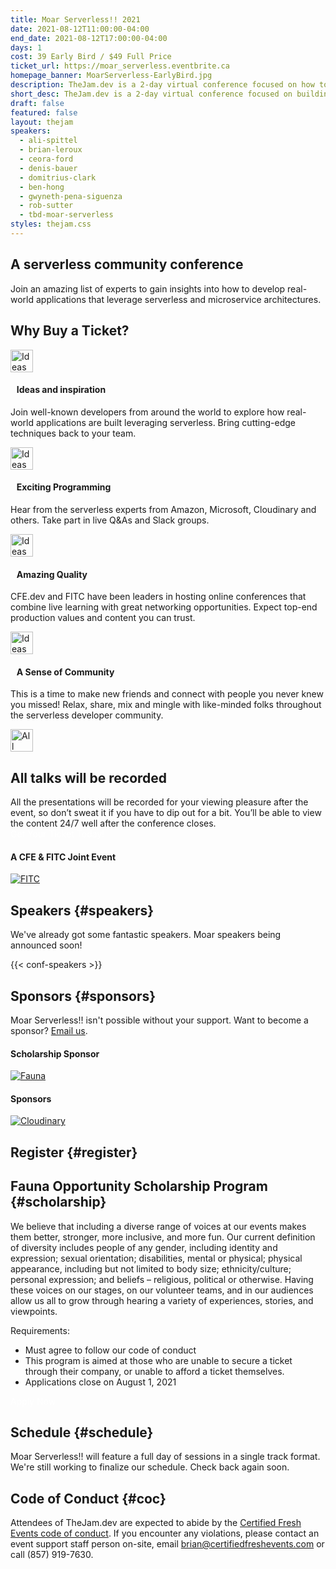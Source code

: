 ```yaml
---
title: Moar Serverless!! 2021
date: 2021-08-12T11:00:00-04:00
end_date: 2021-08-12T17:00:00-04:00
days: 1
cost: 39 Early Bird / $49 Full Price
ticket_url: https://moar_serverless.eventbrite.ca
homepage_banner: MoarServerless-EarlyBird.jpg
description: TheJam.dev is a 2-day virtual conference focused on how to build web applications using the Jamstack and featuring some of the top experts in the Jamstack community.
short_desc: TheJam.dev is a 2-day virtual conference focused on building real-world applications using the Jamstack.
draft: false
featured: false
layout: thejam
speakers:
  - ali-spittel
  - brian-leroux
  - ceora-ford
  - denis-bauer
  - domitrius-clark
  - ben-hong
  - gwyneth-pena-siguenza
  - rob-sutter
  - tbd-moar-serverless
styles: thejam.css
---
```

## A serverless community conference

Join an amazing list of experts to gain insights into how to develop real-world applications that leverage serverless and microservice architectures.

## Why Buy a Ticket?

<div class="container px-6 mx-auto mt-8">
  <div class="grid gap-8 lg:grid-cols-2">
    <article>
      <div class="flex items-center mb-8">
      <p><img src="/img/thejam/iconmonstr-idea-7-1.svg" alt="Ideas and Inspiration" width="36" height="36"></p>
      <h4 style="margin-left:.7em">Ideas and inspiration</h4>
      </div>
      <p class="text-base">Join well-known developers from around the world to explore how real-world applications are built leveraging serverless. Bring cutting-edge techniques back to your team.</p>
    </article>
    <article>
      <div class="flex items-center mb-8">
      <p><img src="/img/thejam/iconmonstr-rocket-14-1.svg" alt="Ideas and Inspiration" width="36" height="36"></p>
      <h4 style="margin-left:.7em">Exciting Programming</h4>
      </div>
      <p class="text-base">Hear from the serverless experts from Amazon, Microsoft, Cloudinary and others. Take part in live Q&As and Slack groups.</p>
    </article>
    <article>
      <div class="flex items-center mb-8">
      <p><img src="/img/thejam/iconmonstr-thumb-15-1.svg" alt="Ideas and Inspiration" width="36" height="36"></p>
      <h4 style="margin-left:.7em">Amazing Quality</h4>
      </div>
      <p class="text-base">CFE.dev and FITC have been leaders in hosting online conferences that combine live learning with great networking opportunities. Expect top-end production values and content you can trust.</p>
    </article>
    <article>
      <div class="flex items-center mb-8">
      <p><img src="/img/thejam/iconmonstr-friend-3-1.svg" alt="Ideas and Inspiration" width="36" height="36"></p>
      <h4 style="margin-left:.7em">A Sense of Community</h4>
      </div>
      <p class="text-base">This is a time to make new friends and connect with people you never knew you missed! Relax, share, mix and mingle with like-minded folks throughout the serverless developer community.</p>
    </article>
  </div>
</div>

<section class="mt-20 border border-gray-300 rounded hover:shadow-xl anim">
  <div class="flex flex-col items-center justify-center p-6 pt-6 pb-4 text-center rounded highlight-pattern-signal">
    <span class="flex items-center justify-center flex-shrink-0 w-24 h-24 mr-4 -mt-20 rounded-full bg-lightBlue" aria-hidden="true">
      <img src="/img/thejam/iconmonstr-video-camera-1-1.svg" alt="All talks will be recorded" width="36" height="36">
    </span>
    <h2 class="mt-4 mb-2 text-3xl font-bold leading-tight text-blue">All talks will be recorded</a></h2>
  </div>
  <div class="p-6">
    All the presentations will be recorded for your viewing pleasure after the event, so don’t sweat it if you have to dip out for a bit. You’ll be able to view the content 24/7 well after the conference closes.
  </div>
</section>

<div class="mt-8 mb-8 flex items-center justify-center w-full">
<a class="button" style="text-decoration:none;color:#FFF" href="#register">
 Get Your Ticket Today!
</a>
</div>

#### A CFE & FITC Joint Event

[![FITC](/img/sponsors/fitc.png)](https://fitc.ca)

## Speakers {#speakers}

We've already got some  fantastic speakers. Moar speakers being announced soon!

{{< conf-speakers >}}

## Sponsors {#sponsors}

Moar Serverless!! isn't possible without your support. Want to become a sponsor? [Email us](mailto:brian@certifiedfreshevents.com).

#### Scholarship Sponsor

[![Fauna](/img/sponsors/Fauna.png)](https://fauna.com/)
#### Sponsors

[![Cloudinary](/img/sponsors/cloudinary.png)](https://cloudinary.rocks/qpk)

## Register {#register}

<div id="eventbrite-widget-container-156100796685"></div>

<script src="https://www.eventbrite.ca/static/widgets/eb_widgets.js"></script>

<script type="text/javascript">
    var exampleCallback = function() {
        console.log('Order complete!');
    };

    window.EBWidgets.createWidget({
        // Required
        widgetType: 'checkout',
        eventId: '156100796685',
        iframeContainerId: 'eventbrite-widget-container-156100796685',

        // Optional
        iframeContainerHeight: 425,  // Widget height in pixels. Defaults to a minimum of 425px if not provided
        onOrderComplete: exampleCallback  // Method called when an order has successfully completed
    });
</script>

## Fauna Opportunity Scholarship Program {#scholarship}

We believe that including a diverse range of voices at our events makes them better, stronger, more inclusive, and more fun. Our current definition of diversity includes people of any gender, including identity and expression; sexual orientation; disabilities, mental or physical; physical appearance, including but not limited to body size; ethnicity/culture; personal expression; and beliefs – religious, political or otherwise. Having these voices on our stages, on our volunteer teams, and in our audiences allow us all to grow through hearing a variety of experiences, stories, and viewpoints.

Requirements:

* Must agree to follow our code of conduct
* This program is aimed at those who are unable to secure a ticket through their company, or unable to afford a ticket themselves.
* Applications close on August 1, 2021

<a class="button" style="text-decoration:none;color:#FFF" href="https://docs.google.com/forms/d/e/1FAIpQLSe2MkOoWO0M7xAtKXLpE-xAFOhrcYzXPacQllIrByi_fIQUbA/viewform">
 Apply Now
</a>

## Schedule {#schedule}

Moar Serverless!! will feature a full day of sessions in a single track format. We're still working to finalize our schedule. Check back again soon.

## Code of Conduct {#coc}

Attendees of TheJam.dev are expected to abide by the [Certified Fresh Events code of conduct](/conduct). If you encounter any violations, please contact an event support staff person on-site, email [brian@certifiedfreshevents.com](mailto:brian@certifiedfreshevents.com) or call (857) 919-7630.
